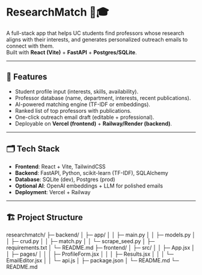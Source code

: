 # ResearchMatch 🔎🎓
A full-stack app that helps UC students find professors whose research aligns with their interests, and generates personalized outreach emails to connect with them.  
Built with **React (Vite)** + **FastAPI** + **Postgres/SQLite**.

---

## 🚀 Features
- Student profile input (interests, skills, availability).  
- Professor database (name, department, interests, recent publications).  
- AI-powered matching engine (TF-IDF or embeddings).  
- Ranked list of top professors with publications.  
- One-click outreach email draft (editable + professional).  
- Deployable on **Vercel (frontend)** + **Railway/Render (backend)**.

---

## 🗂 Tech Stack
- **Frontend**: React + Vite, TailwindCSS  
- **Backend**: FastAPI, Python, scikit-learn (TF-IDF), SQLAlchemy  
- **Database**: SQLite (dev), Postgres (prod)  
- **Optional AI**: OpenAI embeddings + LLM for polished emails  
- **Deployment**: Vercel + Railway  

---

## 🏗️ Project Structure

researchmatch/
├─ backend/
│  ├─ app/
│  │  ├─ main.py
│  │  ├─ models.py
│  │  ├─ crud.py
│  │  ├─ match.py
│  │  └─ scrape_seed.py
│  ├─ requirements.txt
│  └─ README.md
├─ frontend/
│  ├─ src/
│  │  ├─ App.jsx
│  │  ├─ pages/
│  │  │  ├─ ProfileForm.jsx
│  │  │  ├─ Results.jsx
│  │  │  └─ EmailEditor.jsx
│  │  └─ api.js
│  ├─ package.json
│  └─ README.md
└─ README.md
